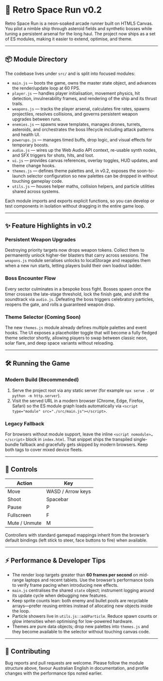 # 🚀 Retro Space Run v0.2

Retro Space Run is a neon-soaked arcade runner built on HTML5 Canvas. You pilot a nimble ship through asteroid fields and synthetic bosses while tuning a persistent arsenal for the long haul. The project now ships as a set of ES modules, making it easier to extend, optimise, and theme.

---

## 📦 Module Directory
The codebase lives under `src/` and is split into focused modules:

- `main.js` — boots the game, owns the master state object, and advances the render/update loop at 60 FPS.
- `player.js` — handles player initialisation, movement physics, hit detection, invulnerability frames, and rendering of the ship and its thrust trails.
- `weapons.js` — tracks the player arsenal, calculates fire rates, spawns projectiles, resolves collisions, and governs persistent weapon upgrades between runs.
- `enemies.js` — spawns wave templates, manages drones, turrets, asteroids, and orchestrates the boss lifecycle including attack patterns and health UI.
- `powerups.js` — manages timed buffs, drop logic, and visual effects for temporary boosts.
- `audio.js` — wires up the Web Audio API context, re-usable synth nodes, and SFX triggers for shots, hits, and loot.
- `ui.js` — provides canvas references, overlay toggles, HUD updates, and theme change hooks.
- `themes.js` — defines theme palettes and, in v0.2, exposes the soon-to-launch selector configuration so new palettes can be dropped in without touching gameplay code.
- `utils.js` — houses helper maths, collision helpers, and particle utilities shared across systems.

Each module imports and exports explicit functions, so you can develop or test components in isolation without dragging in the entire game loop.

---

## ✨ Feature Highlights in v0.2

### Persistent Weapon Upgrades
Destroying priority targets now drops weapon tokens. Collect them to permanently unlock higher-tier blasters that carry across sessions. The `weapons.js` module serialises unlocks to localStorage and reapplies them when a new run starts, letting players build their own loadout ladder.

### Boss Encounter Flow
Every sector culminates in a bespoke boss fight. Bosses spawn once the timer crosses the late-stage threshold, lock the finish gate, and shift the soundtrack via `audio.js`. Defeating the boss triggers celebratory particles, reopens the gate, and rolls a guaranteed weapon drop.

### Theme Selector (Coming Soon)
The new `themes.js` module already defines multiple palettes and event hooks. The UI exposes a placeholder toggle that will become a fully fledged theme selector shortly, allowing players to swap between classic neon, solar flare, and deep space variants without reloading.

---

## 🛠️ Running the Game

### Modern Build (Recommended)
1. Serve the project root via any static server (for example `npx serve .` or `python -m http.server`).
2. Visit the served URL in a modern browser (Chrome, Edge, Firefox, Safari) so the ES module graph loads automatically via `<script type="module" src="./src/main.js"></script>`.

### Legacy Fallback
For browsers without module support, leave the inline `<script nomodule>…</script>` block in `index.html`. That snippet ships the transpiled single-bundle fallback and gracefully gets skipped by modern browsers. Keep both tags to cover mixed device fleets.

---

## 🎯 Controls
| Action | Key |
|--------|-----|
| Move | WASD / Arrow keys |
| Shoot | Spacebar |
| Pause | P |
| Fullscreen | F |
| Mute / Unmute | M |

Controllers with standard gamepad mappings inherit from the browser’s default bindings (left stick to steer, face buttons to fire) when available.

---

## ⚡ Performance & Developer Tips

- The render loop targets greater than **60 frames per second** on mid-range laptops and recent tablets. Use the browser’s performance tools to verify frame pacing when introducing new effects.
- `main.js` centralises the shared `state` object; instrument logging around its update cycle when debugging new features.
- Keep sprite counts lean: both enemy and bullet pools are recyclable arrays—prefer reusing entries instead of allocating new objects inside the loop.
- Particle showers live in `utils.js::addParticle`. Reduce spawn counts or glow intensities when optimising for low-powered hardware.
- Themes are pure data objects; drop new palettes into `themes.js` and they become available to the selector without touching canvas code.

---

## 🤝 Contributing
Bug reports and pull requests are welcome. Please follow the module structure above, favour Australian English in documentation, and profile changes with the performance tips noted earlier.
